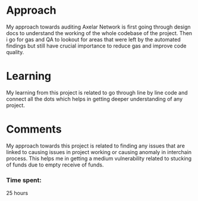 # Approach
My approach towards auditing Axelar Network is first going through design docs to understand the working of the whole codebase of the project.
Then i go for gas and QA to lookout for areas that were left by the automated findings but still have crucial importance to reduce gas and improve code quality.

# Learning
My learning from this project is related to go through line by line code and connect all the dots which helps in getting deeper understanding of any project.
# Comments
My approach towards this project is related to finding any issues that are linked to causing issues in project working or causing anomaly in interchain process. This helps me in getting a medium vulnerability related to stucking of funds due to empty receive of funds.



### Time spent:
25 hours